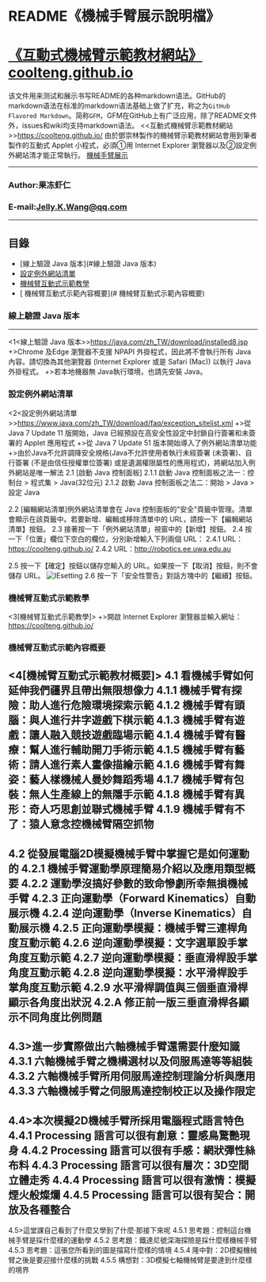 README《機械手臂展示說明檔》
====
# [《互動式機械臂示範教材網站》](https://coolteng.github.io/)[coolteng.github.io](https://coolteng.github.io/)

该文件用来测试和展示书写README的各种markdown语法。GitHub的markdown语法在标准的markdown语法基础上做了扩充，称之为`GitHub Flavored Markdown`。简称`GFM`，GFM在GitHub上有广泛应用，除了README文件外，issues和wiki均支持markdown语法。
<<互動式機械臂示範教材網站>>https://coolteng.github.io/
由於鄧崇林製作的機械臂示範教材網站會用到筆者製作的互動式 Applet 小程式，必須①用 Internet Explorer 瀏覽器以及②設定例外網站清才能正常執行。
[機械手臂展示](https://coolteng.github.io/)
****
### Author:果冻虾仁
### E-mail:Jelly.K.Wang@qq.com
****
## 目錄
* [線上驗證 Java 版本](#線上驗證 Java 版本)
* [設定例外網站清單](#設定例外網站清單)
* [機械臂互動式示範教學](#機械臂互動式示範教學)
* [ 機械臂互動式示範內容概要](# 機械臂互動式示範內容概要)

### 線上驗證 Java 版本
------
<1<線上驗證 Java 版本>>https://java.com/zh_TW/download/installed8.jsp
+>Chrome 及Edge 瀏覽器不支援 NPAPI 外掛程式，因此將不會執行所有 Java 內容。請切換為其他瀏覽器 (Internet Explorer 或是 Safari (Mac)) 以執行 Java 外掛程式。
+>若本地機器無 Java執行環境，也請先安裝 Java。

### 設定例外網站清單
<2<設定例外網站清單>>https://www.java.com/zh_TW/download/faq/exception_sitelist.xml
+>從 Java 7 Update 11 版開始，Java 已經預設在高安全性設定中封鎖自行簽署和未簽署的 Applet 應用程式
+>從 Java 7 Update 51 版本開始導入了例外網站清單功能
+>由於Java不允許調降安全規格(Java不允許使用者執行未經簽署 (未簽署)、自行簽署 (不是由信任授權單位簽署) 或是遺漏權限屬性的應用程式)，將網站加入例外網站是唯一解法
2.1 [啟動 Java 控制面板]
2.1.1 啟動 Java 控制面板之法一：控制台 > 程式集 > Java(32位元)
2.1.2 啟動 Java 控制面板之法二：開始 > Java > 設定 Java

2.2 [編輯網站清單]例外網站清單會在 Java 控制面板的"安全"頁籤中管理。清單會顯示在該頁籤中。若要新增、編輯或移除清單中的 URL，請按一下【編輯網站清單】按鈕。
2.3 接著按一下「例外網站清單」視窗中的【新增】按鈕。
2.4 按一下「位置」欄位下空白的欄位，分別新增輸入下列兩個 URL：
2.4.1 URL：https://coolteng.github.io/
2.4.2 URL：http://robotics.ee.uwa.edu.au

2.5 按一下【確定】按鈕以儲存您輸入的 URL。如果按一下【取消】按鈕，則不會儲存 URL。
![IEsetting](https://coolteng.github.io/myPage/gif/JavaSafedUrlSetting.PNG "")
2.6 按一下「安全性警告」對話方塊中的【繼續】按鈕。

### 機械臂互動式示範教學
<3[機械臂互動式示範教學]>
+>開啟 Internet Explorer 瀏覽器並輸入網址：https://coolteng.github.io/

### 機械臂互動式示範內容概要
<4[機械臂互動式示範教材概要]>
4.1 看機械手臂如何延伸我們疆界且帶出無限想像力
4.1.1 機械手臂有探險：助人進行危險環境探索示範
4.1.2 機械手臂有頭腦：與人進行井字遊戲下棋示範
4.1.3 機械手臂有遊戲：讓人融入競技遊戲臨場示範
4.1.4 機械手臂有醫療：幫人進行輔助開刀手術示範
4.1.5 機械手臂有藝術：請人進行素人畫像描繪示範
4.1.6 機械手臂有舞姿：藝人樣機械人曼妙舞蹈秀場
4.1.7 機械手臂有包裝：無人生產線上的無隱手示範
4.1.8 機械手臂有異形：奇人巧思創並聯式機械手臂
4.1.9 機械手臂有不了：猿人意念控機械臂隔空抓物
----------------------------------------------
4.2 從發展電腦2D模擬機械手臂中掌握它是如何運動的
4.2.1 機械手臂運動學原理簡易介紹以及應用類型概要
4.2.2 運動學沒搞好參數的致命慘劇所幸無損機械手臂
4.2.3 正向運動學（Forward Kinematics）自動展示機
4.2.4 逆向運動學（Inverse Kinematics）自動展示機
4.2.5 正向運動學模擬：機械手臂三連桿角度互動示範
4.2.6 逆向運動學模擬：文字選單設手掌角度互動示範
4.2.7 逆向運動學模擬：垂直滑桿設手掌角度互動示範
4.2.8 逆向運動學模擬：水平滑桿設手掌角度互動示範
4.2.9 水平滑桿調值與三個垂直滑桿顯示各角度出狀況
4.2.A 修正前一版三垂直滑桿各顯示不同角度比例問題
------------------------------------------------
4.3>進一步實際做出六軸機械手臂還需要什麼知識
4.3.1 六軸機械手臂之機構選材以及伺服馬達等等組裝
4.3.2 六軸機械手臂所用伺服馬達控制理論分析與應用
4.3.3 六軸機械手臂之伺服馬達控制校正以及操作限定
------------------------------------------------
4.4>本次模擬2D機械手臂所採用電腦程式語言特色
4.4.1 Processing 語言可以很有創意：靈感鳥驚艷現身
4.4.2 Processing 語言可以很有手感：網狀彈性絲布料
4.4.3 Processing 語言可以很有層次：3D空間立體走秀
4.4.4 Processing 語言可以很有激情：模擬煙火般燦爛
4.4.5 Processing 語言可以很有契合：開放及各種整合
-------------------------------------------------
4.5>這堂課自己看到了什麼又學到了什麼‧那接下來呢
4.5.1 思考題：控制這台機械手臂是採什麼樣的運動學
4.5.2 思考題：鐵達尼號深海探險是採什麼樣機械手臂
4.5.3 思考題：這張您所看到的圖是描寫什麼樣的情境
4.5.4 隆中對：2D模擬機械臂之後是要迎接什麼樣的挑戰
4.5.5 構想對：3D模擬七軸機械臂是要達到什麼樣的境界
